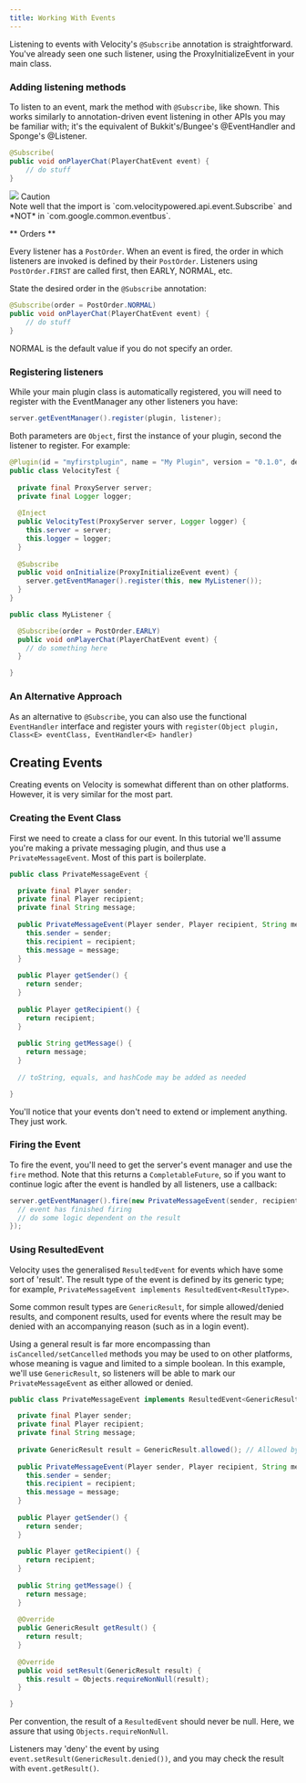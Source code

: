 ```yaml
---
title: Working With Events
---
```


Listening to events with Velocity's `@Subscribe` annotation is straightforward. You've already seen one such listener, using the ProxyInitializeEvent in your main class.

### Adding listening methods

To listen to an event, mark the method with `@Subscribe`, like shown. This works similarly to annotation-driven event listening
in other APIs you may be familiar with; it's the equivalent of Bukkit's/Bungee's @EventHandler and Sponge's @Listener.

```java
@Subscribe(
public void onPlayerChat(PlayerChatEvent event) {
	// do stuff
}
```

<div>
<div class="caution-header">
    <img src="https://cdn.discordapp.com/attachments/734487433621668011/736277965142491276/warning_icon.png"></img>
     Caution
</div>
  <div class="caution">
      Note well that the import is `com.velocitypowered.api.event.Subscribe` and *NOT* in `com.google.common.eventbus`.
  </div>
</div>

** Orders **

Every listener has a `PostOrder`. When an event is fired, the order in which listeners are invoked is defined by their `PostOrder`. Listeners using
`PostOrder.FIRST` are called first, then EARLY, NORMAL, etc.

State the desired order in the `@Subscribe` annotation:

```java
@Subscribe(order = PostOrder.NORMAL)
public void onPlayerChat(PlayerChatEvent event) {
	// do stuff
}
```

NORMAL is the default value if you do not specify an order.

### Registering listeners

While your main plugin class is automatically registered, you will need to register with the EventManager any other listeners you have:

```java
server.getEventManager().register(plugin, listener);
```

Both parameters are `Object`, first the instance of your plugin, second the listener to register. For example:

```java
@Plugin(id = "myfirstplugin", name = "My Plugin", version = "0.1.0", dependencies = {@Dependency(id = "wonderplugin")})
public class VelocityTest {
  
  private final ProxyServer server;
  private final Logger logger;
  
  @Inject
  public VelocityTest(ProxyServer server, Logger logger) {
    this.server = server;
    this.logger = logger;
  }
  
  @Subscribe
  public void onInitialize(ProxyInitializeEvent event) {
    server.getEventManager().register(this, new MyListener());
  }
}

public class MyListener {

  @Subscribe(order = PostOrder.EARLY)
  public void onPlayerChat(PlayerChatEvent event) {
    // do something here
  }

}
```

### An Alternative Approach

As an alternative to `@Subscribe`, you can also use the functional `EventHandler` interface and register yours with
`register(Object plugin, Class<E> eventClass, EventHandler<E> handler)`

## Creating Events

Creating events on Velocity is somewhat different than on other platforms. However, it is very similar for the most part.

### Creating the Event Class

First we need to create a class for our event. In this tutorial we'll assume you're making a private messaging plugin, and thus use
a `PrivateMessageEvent`. Most of this part is boilerplate.

```java
public class PrivateMessageEvent {

  private final Player sender;
  private final Player recipient;
  private final String message;
  
  public PrivateMessageEvent(Player sender, Player recipient, String message) {
    this.sender = sender;
    this.recipient = recipient;
    this.message = message;
  }
  
  public Player getSender() {
    return sender;
  }
  
  public Player getRecipient() {
    return recipient;
  }
  
  public String getMessage() {
    return message;
  }
  
  // toString, equals, and hashCode may be added as needed

}

```

You'll notice that your events don't need to extend or implement anything. They just work.

### Firing the Event

To fire the event, you'll need to get the server's event manager and use the `fire` method. Note that this returns a `CompletableFuture`, so if you want to continue logic after the event is handled by all listeners, use a callback:

```java
server.getEventManager().fire(new PrivateMessageEvent(sender, recipient, message)).thenAccept((event) -> {
  // event has finished firing
  // do some logic dependent on the result
});
```

### Using ResultedEvent

Velocity uses the generalised `ResultedEvent` for events which have some sort of 'result'. The result type of the event is defined by its generic type; for example, `PrivateMessageEvent implements ResultedEvent<ResultType>`.

Some common result types are `GenericResult`, for simple allowed/denied results, and component results, used for events where the result may be denied with an accompanying reason (such as in a login event).

Using a general result is far more encompassing than `isCancelled/setCancelled` methods you may be used to on other platforms, whose meaning is vague and limited to a simple boolean. In this example, we'll use `GenericResult`, so listeners will be able to mark our `PrivateMessageEvent` as either allowed or denied.

```java
public class PrivateMessageEvent implements ResultedEvent<GenericResult> {

  private final Player sender;
  private final Player recipient;
  private final String message;
  
  private GenericResult result = GenericResult.allowed(); // Allowed by default
  
  public PrivateMessageEvent(Player sender, Player recipient, String message) {
    this.sender = sender;
    this.recipient = recipient;
    this.message = message;
  }
  
  public Player getSender() {
    return sender;
  }
  
  public Player getRecipient() {
    return recipient;
  }
  
  public String getMessage() {
    return message;
  }
  
  @Override
  public GenericResult getResult() {
    return result;
  }
  
  @Override
  public void setResult(GenericResult result) {
    this.result = Objects.requireNonNull(result);
  }

}

```

Per convention, the result of a `ResultedEvent` should never be null. Here, we assure that using `Objects.requireNonNull`.

Listeners may 'deny' the event by using `event.setResult(GenericResult.denied())`, and you may check the result
with `event.getResult()`.


